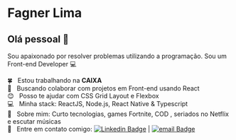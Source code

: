 # Fagner Lima

## Olá pessoal 👋
Sou apaixonado por resolver problemas utilizando a programação.
Sou um Front-end Developer :computer:

 :four_leaf_clover: &nbsp; Estou trabalhando na **CAIXA**
 <br/> :purple_heart: &nbsp; Buscando colaborar com projetos em Front-end usando React
 <br/> :blush: &nbsp; Posso te ajudar com CSS Grid Layout e Flexbox
 <br/> :computer: &nbsp; Minha stack: ReactJS, Node.js, React Native & Typescript
 <br/> 💬  &nbsp; Sobre mim: Curto tecnologias, games Fortnite, COD , seriados no Netflix e escutar músicas
 <br/> :email: &nbsp; Entre em contato comigo: [![Linkedin Badge](https://img.shields.io/badge/-fagnerrlima-blue?style=flat-square&logo=Linkedin&logoColor=white&link=https://www.linkedin.com/in/fagnerrlima/)](https://www.linkedin.com/in/fagnerrlima/) 
| 
[![email Badge](https://img.shields.io/badge/-fagnerrlima@outlook.com-c14438?style=flat-square&logo=Outlook&logoColor=white&link=mailto:fagnerrlima@outlook.com)](mailto:fagnerrlima@outlook.com)
